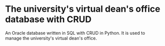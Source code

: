 # The university's virtual dean's office database with CRUD
An Oracle database written in SQL with CRUD in Python. It is used to manage the university's virtual dean's office.
